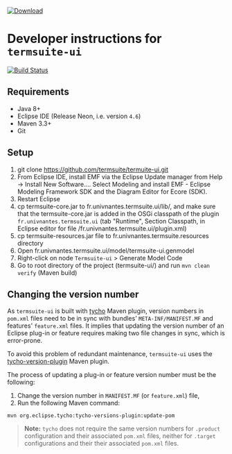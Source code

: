  [ ![Download](https://api.bintray.com/packages/termsuite/termsuite-ui/pkg/images/download.svg) ](https://bintray.com/termsuite/termsuite-ui/pkg/_latestVersion/)


# Developer instructions for `termsuite-ui`

[![Build Status](https://travis-ci.org/termsuite/termsuite-ui.svg?branch=develop)](https://travis-ci.org/termsuite/termsuite-ui)

## Requirements

 - Java 8+
 - Eclipse IDE (Release Neon, i.e. version `4.6`)
 - Maven 3.3+
 - Git

## Setup

 1. git clone https://github.com/termsuite/termuite-ui.git
 2. From Eclipse IDE, install EMF via the Eclipse Update manager from Help → Install New Software.... Select Modeling and install EMF - Eclipse Modeling Framework SDK and the Diagram Editor for Ecore (SDK).
 3. Restart Eclipse
 4. cp termsuite-core.jar to fr.univnantes.termsuite.ui/lib/, and make sure that the termsuite-core.jar is added in the OSGi classpath of the plugin `fr.univnantes.termsuite.ui` (tab "Runtime", Section Classpath, in Eclipse editor for file /fr.univnantes.termsuite.ui/plugin.xml)
 5. cp termsuite-resources.jar file to fr.univnantes.termsuite.resources directory
 6. Open fr.univnantes.termsuite.ui/model/termsuite-ui.genmodel
 7. Right-click on node `Termsuite-ui` > Generate Model Code
 8. Go to root directory of the project (termsuite-ui/) and run `mvn clean verify` (Maven build)

## Changing the version number

As `termsuite-ui` is built with [tycho](https://eclipse.org/tycho/sitedocs/index.html) Maven plugin, version numbers in `pom.xml` files need to be in sync with bundles' `META-INF/MANIFEST.MF` and features' `feature.xml` files. It implies that updating the version number of an Eclipse plug-in or feature requires making two file changes in sync, which is error-prone.

To avoid this problem of redundant maintenance, `termsuite-ui` uses the [tycho-version-plugin](https://eclipse.org/tycho/sitedocs/tycho-release/tycho-versions-plugin/plugin-info.html) Maven plugin.

The process of updating a plug-in or feature version number must be the following:

1. Change the version number in `MANIFEST.MF` (or `feature.xml`) file,
2. Run the following Maven command:

```
mvn org.eclipse.tycho:tycho-versions-plugin:update-pom
```

 > **Note:** `tycho` does not require the same version numbers for `.product` configuration and their associated `pom.xml` files, neither for `.target` configurations and their their associated `pom.xml` files.
